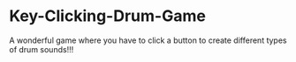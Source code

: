 # Key-Clicking-Drum-Game
A wonderful game where you have to click a button to create different types of drum sounds!!!
